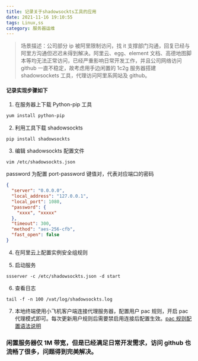 ```yaml
---
title: 记录关于shadowsockts工具的应用
date: 2021-11-16 19:10:55
tags: Linux,ss
category: 服务器运维
---
```


> 场景描述：公司部分 ip 被阿里限制访问，找 it 支撑部门沟通，回复已经与阿里方沟通但迟迟未得到解决。阿里云、egg、element 文档、高德地图脚本等均无法正常访问，已经严重影响日常开发工作，并且公司网络访问 github 一直不稳定，故考虑用手边闲置的 1c2g 服务器搭建 shadowsockets 工具，代理访问阿里系网站及 github。

#### 记录实现步骤如下

1. 在服务器上下载 Python-pip 工具

```sh
yum install python-pip
```

2. 利用工具下载 shadowsockts

```
pip install shadowsockts
```

3. 编辑 shadowsockts 配置文件

```
vim /etc/shadowsockts.json
```

password 为配置 port-password 键值对，代表对应端口的密码

```json
{
  "server": "0.0.0.0",
  "local_address": "127.0.0.1",
  "local_port": 1080,
  "password": {
    "xxxx", "xxxxx"
  },
  "timeout": 300,
  "method": "aes-256-cfb",
  "fast_open": false
}
```

4. 在阿里云上配置实例安全组规则

5. 启动服务

```
ssserver -c /etc/shadowsockts.json -d start
```

6. 查看日志

```
tail -f -n 100 /vat/log/shadowsockts.log
```

7. 本地终端使用小飞机客户端连接代理服务器，配置用户 pac 规则，开启 pac 代理模式即可。每次更新用户规则后需要禁启用连接后配置生效。[pac 规则配置语法说明](https://adblockplus.org/en/filter-cheatsheet)

### 闲置服务器仅 1M 带宽，但是已经满足日常开发需求，访问 github 也流畅了很多，问题得到完美解决。
